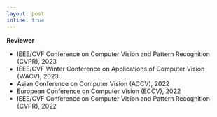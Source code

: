 ```yaml
---
layout: post
inline: true
---
```


**Reviewer** 
- IEEE/CVF Conference on Computer Vision and Pattern Recognition (CVPR), 2023
- IEEE/CVF Winter Conference on Applications of Computer Vision (WACV), 2023
- Asian Conference on Computer Vision (ACCV), 2022
- European Conference on Computer Vision (ECCV), 2022
- IEEE/CVF Conference on Computer Vision and Pattern Recognition (CVPR), 2022

